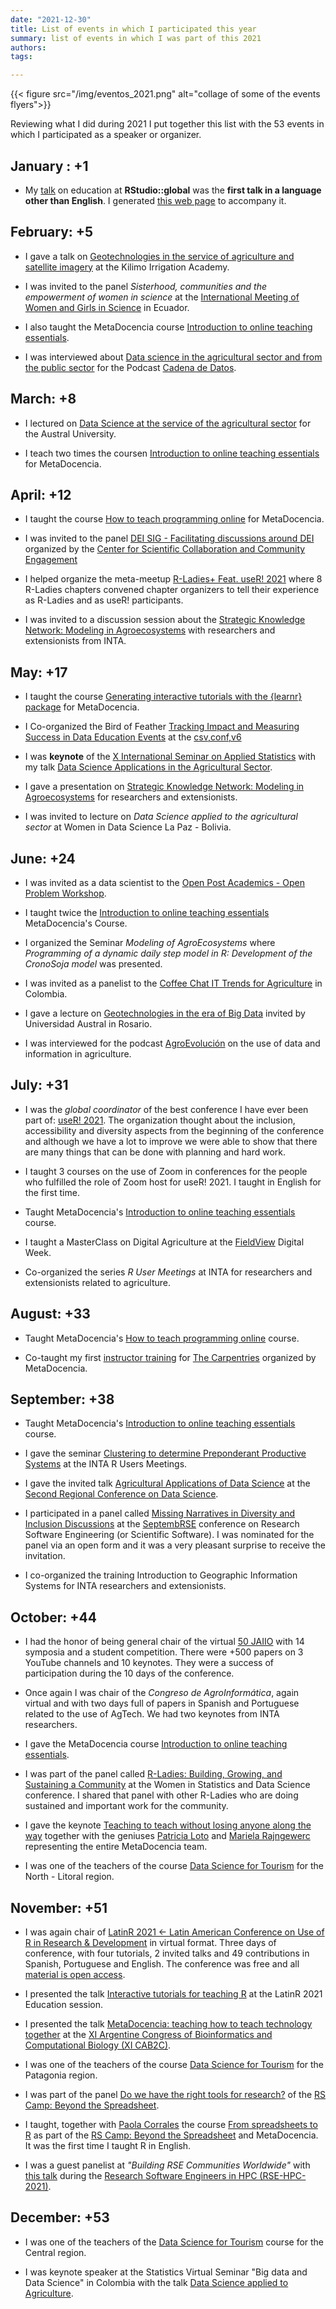 ```yaml
---
date: "2021-12-30"
title: List of events in which I participated this year
summary: list of events in which I was part of this 2021
authors: 
tags: 

---
```


{{< figure src="/img/eventos_2021.png" alt="collage of some of the events flyers">}}

Reviewing what I did during 2021 I put together this list with the 53 events in which I participated as a speaker or organizer.

## January : +1

* My [talk](https://resources.rstudio.com/resources/rstudioglobal-2021/on-programming-teaching-and-building-interactive-tutorials-with-learnr/) on education at __RStudio::global__ was the __first talk in a language other than English__. I generated [this web page](https://learning-learnr.netlify.app/) to accompany it.

## February: +5

* I gave a talk on [Geotechnologies in the service of agriculture and satellite imagery](https://youtu.be/k3rS2vIZaLc) at the Kilimo Irrigation Academy.

* I was invited to the panel _Sisterhood, communities and the empowerment of women in science_ at the [International Meeting of Women and Girls in Science](http://www.museo-ciencia.gob.ec/i-encuentro-internacional-de-mujeres-y-ninas-en-las-ciencias/) in Ecuador.

* I also taught the MetaDocencia course [Introduction to online teaching essentials](https://www.metadocencia.org/en/curso/intro-abc-online/).

* I was interviewed about [Data science in the agricultural sector and from the public sector](https://podcasts.google.com/feed/aHR0cHM6Ly9hdmRhdGE5OS5naXRodWIuaW8vY2FkZW5hLWRlLWRhdG9zL2F1ZGlvcy15LXJzcy9hdWRpb3MvcG9kY2FzdF9hdG9tLnhtbA/episode/aHR0cHM6Ly9hdmRhdGE5OS5naXRodWIuaW8vY2FkZW5hLWRlLWRhdG9zL2F1ZGlvcy15LXJzcy9zMDJlMzcteWFuaW5hLWJlbGxpbmkuaHRtbA?hl=es-AR&ved=2ahUKEwjCioKFsd_0AhXtr5UCHalHAiwQjrkEegQIAhAL&ep=6) for the Podcast [Cadena de Datos](https://podcasts.google.com/feed/aHR0cHM6Ly9hdmRhdGE5OS5naXRodWIuaW8vY2FkZW5hLWRlLWRhdG9zL2F1ZGlvcy15LXJzcy9hdWRpb3MvcG9kY2FzdF9hdG9tLnhtbA?sa=X&ved=0CAMQ4aUDahcKEwjQ7KqNsd_0AhUAAAAAHQAAAAAQAQ).

## March: +8

* I lectured on [Data Science at the service of the agricultural sector](https://youtu.be/KKZE-ePc21s) for the Austral University.

* I teach two times the coursen [Introduction to online teaching essentials](https://www.metadocencia.org/en/curso/intro-abc-online/) for MetaDocencia.


## April: +12

* I taught the course [How to teach programming online](https://www.metadocencia.org/en/curso/programar/) for MetaDocencia.

* I was invited to the panel [DEI SIG - Facilitating discussions around DEI](https://www.cscce.org/event/dei-sig-facilitating-discussions-around-dei/) organized by the [Center for Scientific Collaboration and Community Engagement](https://www.cscce.org/)

* I helped organize the meta-meetup [R-Ladies+ Feat. useR! 2021](https://blog.rladies.org/post/2021-09-24-r-ladies-feat-user-2021/) where 8 R-Ladies chapters convened chapter organizers to tell their experience as R-Ladies and as useR! participants.

* I was invited to a discussion session about the [Strategic Knowledge Network: Modeling in Agroecosystems](https://docs.google.com/presentation/d/1JPAdv-ifwBc7M8MkL3iJ3NWrEy-BkKvUt1xOs9Mxq7E/edit?usp=sharing) with researchers and extensionists from INTA.

## May: +17

* I taught the course [Generating interactive tutorials with the {learnr} package](https://www.metadocencia.org/en/curso/learnr/) for MetaDocencia.

* I Co-organized the Bird of Feather [Tracking Impact and Measuring Success in Data Education Events](https://eventfund.codeforscience.org/tracking-impact-and-measuring-success-in-data-education-events/) at the [csv,conf,v6](https://csvconf.com/schedule/)

* I was __keynote__ of the [X International Seminar on Applied Statistics](https://congreso.see-ec.org/) with my talk [Data Science Applications in the Agricultural Sector](https://docs.google.com/presentation/d/1ZKBddp3uoYXcAofMzBAmfgfWBTtYJCrXMzMd2BZrwA8/edit?usp=sharing).

* I gave a presentation on [Strategic Knowledge Network: Modeling in Agroecosystems](https://docs.google.com/presentation/d/1kM49AA6MTjGATEBckAsd_shBq0xW7KZvNHXeYj-1HKU/edit?usp=sharing) for researchers and extensionists.

* I was invited to lecture on _Data Science applied to the agricultural sector_ at Women in Data Science La Paz - Bolivia.


## June: +24

* I was invited as a data scientist to the [Open Post Academics - Open Problem Workshop](https://openpostac.org/problemworkshop/).

* I taught twice the [Introduction to online teaching essentials](https://www.metadocencia.org/en/curso/intro-abc-online/) MetaDocencia's Course.

* I organized the Seminar _Modeling of AgroEcosystems_ where _Programming of a dynamic daily step model in R: Development of the CronoSoja model_ was presented.

* I was invited as a panelist to the [Coffee Chat IT Trends for Agriculture](https://youtu.be/cUmwCGzzXZ4) in Colombia.

* I gave a lecture on [Geotechnologies in the era of Big Data](https://youtu.be/Hcocp1mYZeM) invited by Universidad Austral in Rosario.

* I was interviewed for the podcast [AgroEvolución](https://open.spotify.com/episode/7cDJJo6OcAhswDyjE0noYe?si=gS-6jmW2TSGw2tjqcVIW7g&nd=1) on the use of data and information in agriculture.


## July: +31

* I was the _global coordinator_ of the best conference I have ever been part of: [useR! 2021](user2021.r-project.org/).  The organization thought about the inclusion, accessibility and diversity aspects from the beginning of the conference and although we have a lot to improve we were able to show that there are many things that can be done with planning and hard work.

* I taught 3 courses on the use of Zoom in conferences for the people who fulfilled the role of Zoom host for useR! 2021. I taught in English for the first time.

* Taught MetaDocencia's [Introduction to online teaching essentials](https://www.metadocencia.org/en/curso/intro-abc-online/) course.

* I taught a MasterClass on Digital Agriculture at the [FieldView](https://climatefieldview.com.ar/) Digital Week.

* Co-organized the series _R User Meetings_ at INTA for researchers and extensionists related to agriculture.


## August: +33

* Taught MetaDocencia's [How to teach programming online](https://www.metadocencia.org/en/curso/programar/) course. 

* Co-taught my first [instructor training](https://carpentries.org/blog/2021/11/metadocencia-instructor-training-english/) for [The Carpentries](https://carpentries.org) organized by MetaDocencia.


## September: +38

* Taught MetaDocencia's [Introduction to online teaching essentials](https://www.metadocencia.org/en/curso/intro-abc-online/) course.

* I gave the seminar [Clustering to determine Preponderant Productive Systems](https://docs.google.com/presentation/d/1FdrNF2hV2OvOuuT0YxxjRu0Fb2XZ1OWxr4_TYz3Xr3o/edit?usp=sharing) at the INTA R Users Meetings.

* I gave the invited talk [Agricultural Applications of Data Science](https://docs.google.com/presentation/d/1V428U1waWSZ6jWkR_FgBTA9OXhqH0pMpKulPdTjtF_0/edit?usp=sharing) at the [Second Regional Conference on Data Science](https://www.frp.utn.edu.ar/info2/?page_id=20394).

* I participated in a panel called [Missing Narratives in Diversity and Inclusion Discussions](https://yabellini.netlify.app/es/post/rsepanel/) at the [SeptembRSE](https://septembrse.github.io/#/) conference on Research Software Engineering (or Scientific Software). I was nominated for the panel via an open form and it was a very pleasant surprise to receive the invitation.

* I co-organized the training Introduction to Geographic Information Systems for INTA researchers and extensionists.


## October: +44

* I had the honor of being general chair of the virtual [50 JAIIO](https://50jaiio.sadio.org.ar/) with 14 symposia and a student competition. There were +500 papers on 3 YouTube channels and 10 keynotes. They were a success of participation during the 10 days of the conference.

* Once again I was chair of the _Congreso de AgroInformática_, again virtual and with two days full of papers in Spanish and Portuguese related to the use of AgTech.  We had two keynotes from INTA researchers.

* I gave the MetaDocencia course [Introduction to online teaching essentials](https://www.metadocencia.org/en/curso/intro-abc-online/). 

* I was part of the panel called [R-Ladies: Building, Growing, and Sustaining a Community](https://yabellini.netlify.app/post/wsds_2021/) at the Women in Statistics and Data Science conference.  I shared that panel with other R-Ladies who are doing sustained and important work for the community.

* I gave the keynote [Teaching to teach without losing anyone along the way](https://docs.google.com/presentation/d/1CSp-YjyoxMgQYU_cXJx-JVTvY0SOFfMblkJ4RBLfrCQ/edit?usp=sharing) together with the geniuses [Patricia Loto](https://twitter.com/patriloto) and [Mariela Rajngewerc](https://twitter.com/mariela_rajng) representing the entire MetaDocencia team.

* I was one of the teachers of the course [Data Science for Tourism](https://dnme-minturdep.github.io/DT6_ciencia_de_datos_turismo/) for the North - Litoral region.

## November: +51

* I was again chair of [LatinR 2021 <- Latin American Conference on Use of R in Research & Development](https://latin-r.com/) in virtual format. Three days of conference, with four tutorials, 2 invited talks and 49 contributions in Spanish, Portuguese and English. The conference was free and all [material is open access](https://github.com/LatinR/presentaciones-LatinR2021#Contribuciones).

* I presented the talk [Interactive tutorials for teaching R](https://youtu.be/omU0uiuu1vE) at the LatinR 2021 Education session. 

* I presented the talk [MetaDocencia: teaching how to teach technology together](https://docs.google.com/presentation/d/1XdYQInFoJ05R8Ufixf7_icQTQJECDdhULItcQODnKXE/edit?usp=sharing) at the [XI Argentine Congress of Bioinformatics and Computational Biology (XI CAB2C)](http://3.13.151.78/XICA2B2C/). 

* I was one of the teachers of the course [Data Science for Tourism](https://dnme-minturdep.github.io/DT6_ciencia_de_datos_turismo/) for the Patagonia region.

* I was part of the panel [Do we have the right tools for research?](https://www.software.ac.uk/panel-discussion-do-we-have-right-tools-research) of the [RS Camp: Beyond the Spreadsheet](https://www.software.ac.uk/RSCamp-beyond-spreadsheet).

* I taught, together with [Paola Corrales](https://paocorrales.github.io/) the course [From spreadsheets to R](https://yabellini.github.io/fromSpreadSheetToR/) as part of the [RS Camp: Beyond the Spreadsheet](https://www.software.ac.uk/RSCamp-beyond-spreadsheet) and MetaDocencia.  It was the first time I taught R in English.

* I was a guest panelist at _"Building RSE Communities Worldwide"_ with [this talk](https://docs.google.com/presentation/d/1mAdLdZHZQa4KNpHOe1tjqE9J_QrVnXYvvZJjiWNK_O8/edit?usp=sharing) during the [Research Software Engineers in HPC (RSE-HPC-2021)]( https://us-rse.org/rse-hpc-2021/).

## December: +53

* I was one of the teachers of the [Data Science for Tourism](https://dnme-minturdep.github.io/DT6_ciencia_de_datos_turismo/) course for the Central region.

* I was keynote speaker at the Statistics Virtual Seminar "Big data and Data Science" in Colombia with the talk [Data Science applied to Agriculture](https://docs.google.com/presentation/d/1ZKBddp3uoYXcAofMzBAmfgfWBTtYJCrXMzMd2BZrwA8/edit?usp=sharing).
